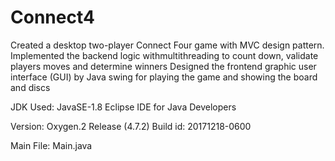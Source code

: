 # Connect4

Created a desktop two-player Connect Four game with MVC design pattern.
Implemented the backend logic withmultithreading to count down, validate players moves and determine winners
Designed the frontend graphic user interface (GUI) by Java swing for playing the game and showing the board and discs

JDK  Used: JavaSE-1.8
Eclipse IDE for Java Developers

Version: Oxygen.2 Release (4.7.2)
Build id: 20171218-0600

Main File: Main.java

